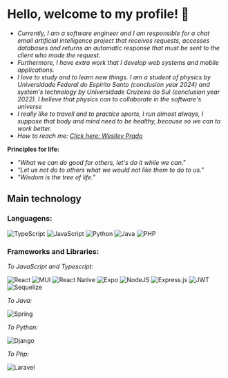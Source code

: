 # Hello, welcome to my profile! 👋

 * *Currently, I am a software engineer and I am responsible for a chat email artificial intelligence project that receives requests, accesses databases and returns an automatic response that must be sent to the client who made the request.*
* *Furthermore, I have extra work that I develop web systems and mobile applications.* 
* *I love to study and to learn new things. I am a student of physics by Universidade Federal do Espírito Santo (conclusion year 2024) and  system's technology by Universidade Cruzeiro do Sul (conclusion year 2022). I believe that physics can to collaborate in the software's universe*
* *I really like to travell and to practice sports, I run almost always, I suppose that body and mind need to be healthy, because so we can to work better.*
* *How to reach me: [Click here: Weslley Prado](https://www.linkedin.com/in/weslleyprado/)* 

**Principles for life:**
* *"What we can do good for others, let's do it while we can."*
* *"Let us not do to others what we would not like them to do to us."*
* *"Wisdom is the tree of life."*


## Main technology
### Languagens:  
![TypeScript](https://img.shields.io/badge/typescript-%23007ACC.svg?style=for-the-badge&logo=typescript&logoColor=white)
![JavaScript](https://img.shields.io/badge/javascript-%23323330.svg?style=for-the-badge&logo=javascript&logoColor=%23F7DF1E)
![Python](https://img.shields.io/badge/python-3670A0?style=for-the-badge&logo=python&logoColor=ffdd54)
![Java](https://img.shields.io/badge/java-%23ED8B00.svg?style=for-the-badge&logo=java&logoColor=white)
![PHP](https://img.shields.io/badge/php-%23777BB4.svg?style=for-the-badge&logo=php&logoColor=white)

### Frameworks and Libraries:
*To JavaScript and Typescript:*  

![React](https://img.shields.io/badge/react-%2320232a.svg?style=for-the-badge&logo=react&logoColor=%2361DAFB)
![MUI](https://img.shields.io/badge/MUI-%230081CB.svg?style=for-the-badge&logo=mui&logoColor=white)
![React Native](https://img.shields.io/badge/react_native-%2320232a.svg?style=for-the-badge&logo=react&logoColor=%2361DAFB)
![Expo](https://img.shields.io/badge/expo-1C1E24?style=for-the-badge&logo=expo&logoColor=#D04A37)
![NodeJS](https://img.shields.io/badge/node.js-6DA55F?style=for-the-badge&logo=node.js&logoColor=white)
![Express.js](https://img.shields.io/badge/express.js-%23404d59.svg?style=for-the-badge&logo=express&logoColor=%2361DAFB)
![JWT](https://img.shields.io/badge/JWT-black?style=for-the-badge&logo=JSON%20web%20tokens)
![Sequelize](https://img.shields.io/badge/Sequelize-52B0E7?style=for-the-badge&logo=Sequelize&logoColor=white)

*To Java:*  

![Spring](https://img.shields.io/badge/spring-%236DB33F.svg?style=for-the-badge&logo=spring&logoColor=white)

*To Python:*  

![Django](https://img.shields.io/badge/django-%23092E20.svg?style=for-the-badge&logo=django&logoColor=white)

*To Php:*  

![Laravel](https://img.shields.io/badge/laravel-%23FF2D20.svg?style=for-the-badge&logo=laravel&logoColor=white)





